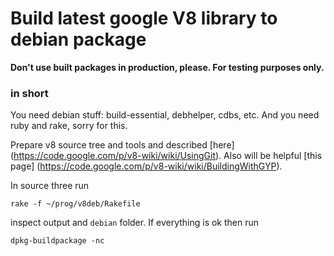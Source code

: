 Build latest google V8 library to debian package 
===========

**Don't use built packages in production, please. For testing purposes only.**

### in short

You need debian stuff: build-essential, debhelper, cdbs, etc.
And you need ruby and rake, sorry for this.

Prepare v8 source tree and tools and described [here] (https://code.google.com/p/v8-wiki/wiki/UsingGit).
Also will be helpful [this page] (https://code.google.com/p/v8-wiki/wiki/BuildingWithGYP).

In source three run 

```
rake -f ~/prog/v8deb/Rakefile
```

inspect output and `debian` folder. If everything is ok then run

```
dpkg-buildpackage -nc
```


